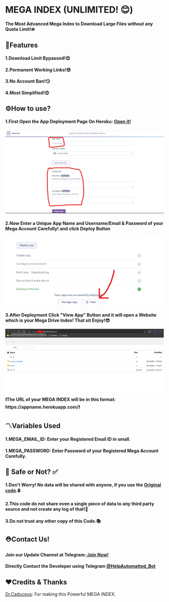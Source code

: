# MEGA INDEX (UNLIMITED! 😊)
<b>The Most Advanced Mega Index to Download Large Files without any Quota Limit!🔥</b>
## 📑Features
<h4><b>1.Download Limit Bypassed!😍</b></h4>
<h4><b>2.Permanent Working Links!😎</b></h4>
<h4><b>3.No Account Ban!😏</b></h4>
<h4><b>4.Most Simplified!😊</b></h4>
<h2>⚙️How to use?</h2>
<h4><b>1.First Open the App Deployment Page On Heroku: <a href="https://dashboard.heroku.com/new?template=https://github.com/TheCaduceus/MEGA-INDEX">Open it!</a></b></h4>
<img src="Img/a.png" alt="Img/a.png">
<h4><b>2.Now Enter a Unique App Name and Username/Email & Password of your Mega Account Carefully! and click Deploy Button</b></h4>
<img src="Img/b.png" alt="Img/b.png">
<h4><b>3.After Deployment Click "View App" Button and it will open a Website which is your Mega Drive Index! That sit Enjoy!😎</b></h4>
<img src="Img/d.png" alt="Img/d.png">
<p><b>❗The URL of your MEGA INDEX will be in this format: https://appname.herokuapp.com/❗</b></p>
<h2>〽️Variables Used</h2>
<h4>1.MEGA_EMAIL_ID: Enter your Registered Email ID in small.</h4>
<h4>1.MEGA_PASSWORD: Enter Password of your Registered Mega Account Carefully.</h4>
<h2> 🔐 Safe or Not? ✅</h2>
<h4> 1.Don't Worry! No data will be shared with anyone, if you use the <a href="https://github.com/TheCaduceus/MEGA-INDEX">Original code</a>.🔒</h4>
<h4> 2.This code do not share even a single piece of data to any third party source and not create any log of that!🔑</h4>
<h4> 3.Do not trust any other copy of this Code.📚</h4>
<h2>⛑Contact Us!</h2>
<h4>Join our Update Channel at Telegram:<a href="https://telegram.me/TheCaduceusUPDATE"> Join Now!</a>
<h4>Directly Contact the Developer using Telegram <a href="https://telegram.me/HelpAutomatted_Bot">@HelpAutomatted_Bot</a></h4>
<h2>❤️Credits & Thanks</h2>
<p><a href="https://github.com/TheCaduceus">Dr.Caduceus</a>: For making this Powerful MEGA INDEX.</p>
